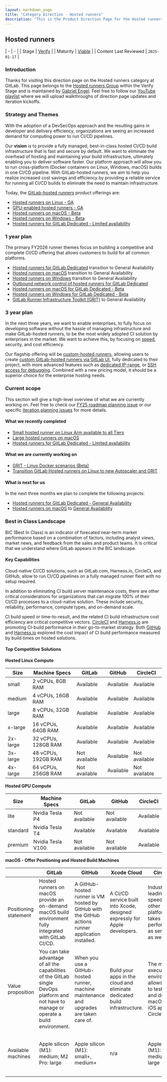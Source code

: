 ```yaml
---
layout: markdown_page
title: "Category Direction - Hosted runners"
description: "This is the Product Direction Page for the Hosted runners product category."
---
```


## Hosted runners

| -                     | -                              |
| Stage                 | [Verify](/direction/verify/)   |
| Maturity              | [Viable](/direction/#maturity) |
| Content Last Reviewed | `2025-01-17`                   |

### Introduction

Thanks for visiting this direction page on the Hosted runners category at GitLab. This page belongs to the [Hosted runners Group](https://handbook.gitlab.com/handbook/product/categories/#hosted-runners-group) within the Verify Stage and is maintained by [Gabriel Engel](mailto:gengel@gitlab.com). Feel free to follow our [YouTube playlist](https://www.youtube.com/playlist?list=PL05JrBw4t0KqcTxGhFdJtcUpvjdf05MHY) where we will upload walkthroughs of direction page updates and iteration kickoffs.

### Strategy and Themes

With the adoption of a DevSecOps approach and the resulting gains in developer and delivery efficiency, organizations are seeing an increased demand for computing power to run CI/CD pipelines.

Our **vision** is to provide a fully managed, best-in-class hosted CI/CD build infrastructure that is fast and secure by default. We want to eliminate the overhead of hosting and maintaining your build infrastructure, ultimately enabling you to deliver software faster. Our platform approach will allow you to run cross-platform (Docker containers on Linux, Windows, macOS) builds in one CI/CD pipeline. With GitLab-hosted runners, we aim to help you realize increased cost savings and efficiency by providing a reliable service for running all CI/CD builds to eliminate the need to maintain infrastructure.

Today, the [GitLab-hosted runners](https://docs.gitlab.com/ee/ci/runners/) product offerings are:

- [Hosted runners on Linux - GA](https://docs.gitlab.com/ee/ci/runners/hosted_runners/linux.html)
- [GPU-enabled hosted runners - GA](https://docs.gitlab.com/ee/ci/runners/hosted_runners/gpu_enabled.html)
- [Hosted runners on macOS - Beta](https://docs.gitlab.com/ee/ci/runners/hosted_runners/macos.html)
- [Hosted runners on Windows - Beta](https://docs.gitlab.com/ee/ci/runners/hosted_runners/windows.html)
- [Hosted runners for GitLab Dedicated - Limited availability](https://docs.gitlab.com/ee/administration/dedicated/hosted_runners.html)

### 1 year plan

The primary FY2026 runner themes focus on building a competitive and complete CI/CD offering that allows customers to build for all common platforms.

- [Hosted runners for GitLab Dedicated](https://about.gitlab.com/blog/2024/01/31/hosted-runners-for-gitlab-dedicated-available-in-beta/) transition to General Availability
- [Hosted runners on macOS](https://gitlab.com/groups/gitlab-org/-/epics/8267) transition to General Availability
- [Hosted runners on Windows](https://gitlab.com/groups/gitlab-org/-/epics/2162) transition to General Availability
- [Outbound network control of hosted runners for GitLab Dedicated](https://gitlab.com/groups/gitlab-com/gl-infra/gitlab-dedicated/-/epics/583)
- [Hosted runners on macOS for GitLab Dedicated - Beta](https://gitlab.com/groups/gitlab-com/gl-infra/gitlab-dedicated/-/epics/392)
- [Hosted runners on Windows for GitLab Dedicated - Beta](https://gitlab.com/groups/gitlab-com/gl-infra/gitlab-dedicated/-/epics/397)
- [GitLab Runner Infrastructure Toolkit (GRIT)](https://gitlab.com/gitlab-org/ci-cd/runner-tools/grit) to General Availability

### 3 year plan

In the next three years, we want to enable enterprises, to fully focus on developing software without the hassle of managing infrastructure and make GitLab-hosted runners, to be the most widely adopted CI solution by enterprises in the market. We want to achieve this, by focusing on [speed](https://about.gitlab.com/company/team/structure/working-groups/ci-build-speed/), security, and cost efficiency.

Our flagship offering will be [custom-hosted runners](https://gitlab.com/groups/gitlab-org/-/epics/10073), allowing users to create [custom GitLab-hosted runners via GitLab UI](https://gitlab.com/gitlab-org/ci-cd/shared-runners/infrastructure/-/issues/148), fully dedicated to their project, with more advanced features such as [dedicated IP-range](https://gitlab.com/gitlab-org/gitlab/-/issues/364425), or [SSH access for debugging](https://gitlab.com/groups/gitlab-org/-/epics/10423). Combined with a new pricing model, it should be a superior choice for the enterprise hosting needs.

### Current scope

This section will give a high-level overview of what we are currently working on. Feel free to check our [FY25 roadmap planning issue](https://gitlab.com/groups/gitlab-org/ci-cd/shared-runners/-/epics/18) or our specific [iteration planning issues](https://gitlab.com/groups/gitlab-org/-/issues/?sort=title_asc&state=opened&label_name%5B%5D=Planning%20Issue&label_name%5B%5D=Category%3AHosted%20Runners) for more details.

#### What we recently completed
<!-- Lookback limited to 3 months. Link to the relevant issues or release post items. -->

- [Small hosted runner on Linux Arm available to all Tiers](https://about.gitlab.com/releases/2024/12/19/gitlab-17-7-released/#small-hosted-runner-on-linux-arm-available-to-all-tiers)
- [Large hosted runners on macOS](https://gitlab.com/gitlab-org/ci-cd/shared-runners/infrastructure/-/issues/107)
- [Hosted runners for GitLab Dedicated - Limited availability](https://about.gitlab.com/releases/2025/01/16/gitlab-17-8-released/#hosted-runners-on-linux-for-gitlab-dedicated-now-in-limited-availability)

#### What we are currently working on
<!-- Scoped to the current month. This section can contain the items that you choose to highlight on the kickoff call. Only link to issues, not Epics.  -->

- [GRIT - Linux Docker scenarios (Beta)](https://gitlab.com/groups/gitlab-org/ci-cd/runner-tools/-/epics/13)
- [Transition GitLab Hosted runners on Linux to new Autoscaler and GRIT](https://gitlab.com/groups/gitlab-org/ci-cd/shared-runners/-/epics/17)

#### What is next for us
<!-- This is a 3 month look ahead for the next iteration that you have planned for the category. This section must provide links to issues or
or to [epics](https://handbook.gitlab.com/handbook/product/product-processes/#epics-for-a-single-iteration) that are scoped to a single iteration. Please do not link to epics encompass a vision that is a longer horizon and don't lay out an iteration plan. -->

In the next three months we plan to complete the following projects:

- [Hosted runners for GitLab Dedicated - General Availability](https://gitlab.com/groups/gitlab-com/gl-infra/gitlab-dedicated/-/epics/382)
- [Hosted runners on macOS](https://docs.gitlab.com/ee/ci/runners/hosted_runners/macos.html) to [General Availability](https://gitlab.com/groups/gitlab-org/-/epics/8267)

### Best in Class Landscape
<!-- Blanket description consistent across all pages that clarifies what GitLab means when we say "best in class" -->

BIC (Best In Class) is an indicator of forecated near-term market performance based on a combination of factors, including analyst views, market news, and feedback from the sales and product teams. It is critical that we understand where GitLab appears in the BIC landscape.

#### Key Capabilities

Cloud-native CI/CD solutions, such as GitLab.com, Harness.io, CircleCI, and GitHub, allow to run CI/CD pipelines on a fully managed runner fleet with no setup required.

In addition to eliminating CI build server maintenance costs, there are other critical considerations for organizations that can migrate 100% of their CI/CD processes to a cloud-native solution. These include security, reliability, performance, compute types, and on-demand scale.

CI build speed or time-to-result, and the related CI build infrastructure cost efficiency are critical competitive vectors. [CircleCI](https://circleci.com/circleci-versus-github-actions/) and [Harness.io](https://www.harness.io/blog/announcing-speed-enhancements-and-hosted-builds-for-harness-ci) are promoting CI-build performance in their go-to-market strategy.
Both [GitHub](https://github.blog/2022-12-08-experiment-the-hidden-costs-of-waiting-on-slow-build-times/) and [Harness.io](https://www.harness.io/blog/fastest-ci-tool) explored the cost impact of CI build performance measured by build times on hosted solutions.

#### Top Competitive Solutions

**Hosted Linux Compute**

| Size     | Machine Specs       | GitLab        | GitHub    | CircleCI      |
| -------- | ------------------- | ------------- | --------- | ------------- |
| small    | 2 vCPUs, 8GB RAM    | Available     | Available | Available     |
| medium   | 4 vCPUs, 16GB RAM   | Available     | Available | Available     |
| large    | 8 vCPUs, 32GB RAM   | Available     | Available | Available     |
| x-large  | 16 vCPUs, 64GB RAM  | Available     | Available | Available     |
| 2x-large | 32 vCPUs, 128GB RAM | Available     | Available | Available     |
| 3x-large | 48 vCPUs, 192GB RAM | Not available | Available | Not available |
| 4x-large | 64 vCPUs, 256GB RAM | Not available | Available | Not available |

**Hosted GPU Compute**

| Size       | Machine Specs       | GitLab        | GitHub        | CircleCI      |
| ---------- | ------------------- | ------------- | ------------- | ------------- |
| lite       | Nvidia Tesla P4     | Not available | Not available | Available     |
| standard   | Nvidia Tesla T4     | Available     | Available     | Available     |
| premium    | Nvidia Tesla V100   | Not available | Not available | Available     |

**macOS - Offer Positioning and Hosted Build Machines**

| | GitLab | GitHub | Xcode Cloud | CircleCI | Bitrise.io |
|-|--------|--------|------------------------|----------|------------|
| Positioning statement | Hosted runners on macOS provide an on-demand macOS build environment fully integrated with GitLab CI/CD. | A GitHub-hosted runner is VM hosted by GitHub with the GitHub actions runner application installed. | A CI/CD service built into Xcode, designed expressly for Apple developers. | Industry-leading speed. No other CI/CD platform takes performance as seriously as we do. | Build better mobile applications, faster. |
| Value proposition | You can take advantage of all the capabilities of the GitLab single DevOps platform and not have to manage or operate a build environment. | When you use a GitHub-hosted runner, machine maintenance and upgrades are taken care of.|Build your apps in the cloud and eliminate dedicated build infrastructure.| The macOS execution environment allows you to test, build, and deploy macOS and iOS apps on CircleCI. | CI for mobile - save time spent on testing, onboarding, and maintenance with automated workflows and triggers |
| Available machines | Apple silicon (M1): medium; M2 Pro: large | Apple silicon (M1): small+, medium+ | n/a | Apple silicon (M1): medium, large | Apple silicon (M1): medium, large; M1 Max: medium, large |
